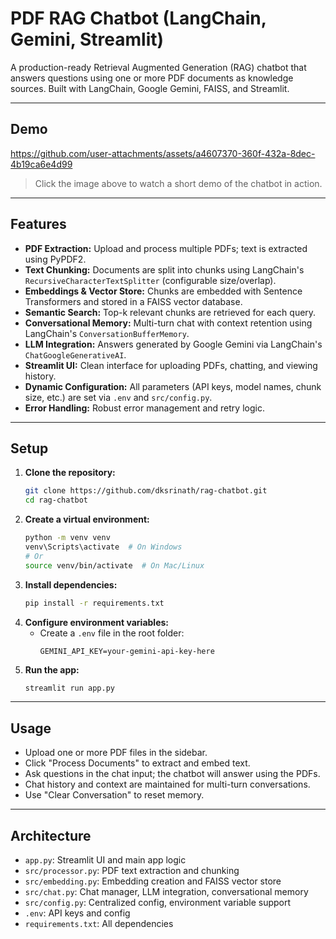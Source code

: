 # PDF RAG Chatbot (LangChain, Gemini, Streamlit)

A production-ready Retrieval Augmented Generation (RAG) chatbot that answers questions using one or more PDF documents as knowledge sources. Built with LangChain, Google Gemini, FAISS, and Streamlit.

---

## Demo



https://github.com/user-attachments/assets/a4607370-360f-432a-8dec-4b19ca6e4d99




> Click the image above to watch a short demo of the chatbot in action.



---

## Features

- **PDF Extraction:** Upload and process multiple PDFs; text is extracted using PyPDF2.
- **Text Chunking:** Documents are split into chunks using LangChain's `RecursiveCharacterTextSplitter` (configurable size/overlap).
- **Embeddings & Vector Store:** Chunks are embedded with Sentence Transformers and stored in a FAISS vector database.
- **Semantic Search:** Top-k relevant chunks are retrieved for each query.
- **Conversational Memory:** Multi-turn chat with context retention using LangChain's `ConversationBufferMemory`.
- **LLM Integration:** Answers generated by Google Gemini via LangChain's `ChatGoogleGenerativeAI`.
- **Streamlit UI:** Clean interface for uploading PDFs, chatting, and viewing history.
- **Dynamic Configuration:** All parameters (API keys, model names, chunk size, etc.) are set via `.env` and `src/config.py`.
- **Error Handling:** Robust error management and retry logic.

---

## Setup

1. **Clone the repository:**
   ```bash
   git clone https://github.com/dksrinath/rag-chatbot.git
   cd rag-chatbot
   ```
2. **Create a virtual environment:**
   ```bash
   python -m venv venv
   venv\Scripts\activate  # On Windows
   # Or
   source venv/bin/activate  # On Mac/Linux
   ```
3. **Install dependencies:**
   ```bash
   pip install -r requirements.txt
   ```
4. **Configure environment variables:**
   - Create a `.env` file in the root folder:
     ```
     GEMINI_API_KEY=your-gemini-api-key-here
     ```
5. **Run the app:**
   ```bash
   streamlit run app.py
   ```

---

## Usage
- Upload one or more PDF files in the sidebar.
- Click "Process Documents" to extract and embed text.
- Ask questions in the chat input; the chatbot will answer using the PDFs.
- Chat history and context are maintained for multi-turn conversations.
- Use "Clear Conversation" to reset memory.

---

## Architecture
- `app.py`: Streamlit UI and main app logic
- `src/processor.py`: PDF text extraction and chunking
- `src/embedding.py`: Embedding creation and FAISS vector store
- `src/chat.py`: Chat manager, LLM integration, conversational memory
- `src/config.py`: Centralized config, environment variable support
- `.env`: API keys and config
- `requirements.txt`: All dependencies

